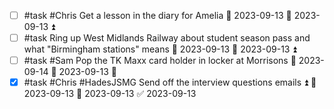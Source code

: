 - [ ] #task #Chris Get a lesson in the diary for Amelia 📅 2023-09-13 🛫 2023-09-13 ⏫ 
- [ ] #task Ring up West Midlands Railway about student season pass and what "Birmingham stations" means 📅 2023-09-13 🛫 2023-09-13 ⏫ 
- [ ] #task #Sam Pop the TK Maxx card holder in locker at Morrisons 📅 2023-09-14 🛫 2023-09-13 🔼 
- [x] #task #Chris #HadesJSMG Send off the interview questions emails ⏫ 🛫 2023-09-13 📅 2023-09-13 ✅ 2023-09-13